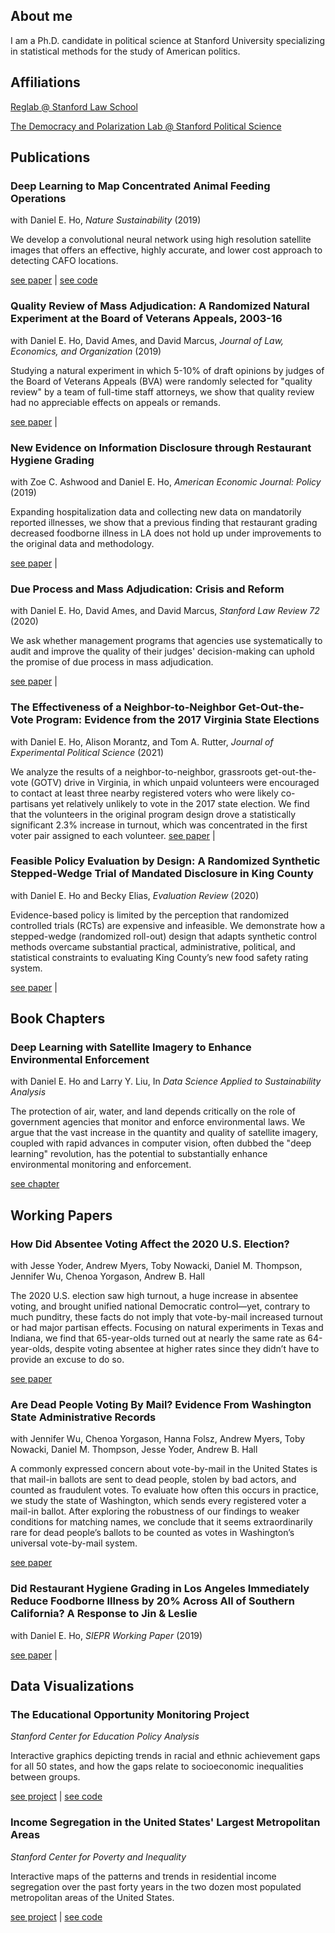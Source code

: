 ## About me

I am a Ph.D. candidate in political science at Stanford University specializing in statistical methods for the study of American politics.

## Affiliations

[Reglab @ Stanford Law School](https://reglab.stanford.edu)

[The Democracy and Polarization Lab @ Stanford Political Science](https://stanforddpl.org/)

## Publications

### Deep Learning to Map Concentrated Animal Feeding Operations
with Daniel E. Ho, _Nature Sustainability_ (2019)

We develop a convolutional neural network using high resolution satellite images that offers an effective, highly accurate, and lower cost approach to detecting CAFO locations.

[see paper](https://www.nature.com/articles/s41893-019-0246-x) | [see code](https://github.com/slnader/cafo_public)

### Quality Review of Mass Adjudication: A Randomized Natural Experiment at the Board of Veterans Appeals, 2003-16
with Daniel E. Ho, David Ames, and David Marcus, _Journal of Law, Economics, and Organization_ (2019)

Studying a natural experiment in which 5-10% of draft opinions by judges of the Board of Veterans Appeals (BVA) were randomly selected for "quality review" by a team of full-time staff attorneys, we show that quality review had no appreciable effects on appeals or remands.  

[see paper](https://doi.org/10.1093/jleo/ewz001) |

### New Evidence on Information Disclosure through Restaurant Hygiene Grading
with Zoe C. Ashwood and Daniel E. Ho, _American Economic Journal: Policy_ (2019)

Expanding hospitalization data and collecting new data on mandatorily reported illnesses, we show that a previous finding that restaurant grading decreased foodborne illness in LA does not hold up under improvements to the original data and methodology.

[see paper](https://doi.org/10.1257/pol.20180230) |

### Due Process and Mass Adjudication: Crisis and Reform
with Daniel E. Ho, David Ames, and David Marcus, _Stanford Law Review 72_ (2020)

We ask whether management programs that agencies use systematically to audit and improve the quality of their judges' decision-making can uphold the promise of due process in mass adjudication.

[see paper](https://www.stanfordlawreview.org/print/article/due-process-and-mass-adjudication/) |

### The Effectiveness of a Neighbor-to-Neighbor Get-Out-the-Vote Program: Evidence from the 2017 Virginia State Elections
with Daniel E. Ho, Alison Morantz, and Tom A. Rutter, _Journal of Experimental Political Science_ (2021)

We analyze the results of a neighbor-to-neighbor, grassroots get-out-the-vote (GOTV) drive in Virginia, in which unpaid volunteers were encouraged to contact at least three nearby registered voters who were likely co-partisans yet relatively unlikely to vote in the 2017 state election. We find that the volunteers in the original program design drove a statistically significant 2.3\% increase in turnout, which was concentrated in the first voter pair assigned to each volunteer.
[see paper](https://doi.org/10.1017/XPS.2020.11) |

### Feasible Policy Evaluation by Design: A Randomized Synthetic Stepped-Wedge Trial of Mandated Disclosure in King County
with Daniel E. Ho and Becky Elias, _Evaluation Review_ (2020)

Evidence-based policy is limited by the perception that randomized controlled trials (RCTs) are expensive and infeasible. We demonstrate how a stepped-wedge (randomized roll-out) design that adapts synthetic control methods overcame substantial practical, administrative, political, and statistical constraints to evaluating King County’s new food safety rating system.

[see paper](https://doi.org/10.1177/0193841X20930852) |

## Book Chapters

### Deep Learning with Satellite Imagery to Enhance Environmental Enforcement
with Daniel E. Ho and Larry Y. Liu, In _Data Science Applied to Sustainability Analysis_

The protection of air, water, and land depends critically on the role of government agencies that monitor and enforce environmental laws. We argue that the vast increase in the quantity and quality of satellite imagery, coupled with rapid advances in computer vision, often dubbed the "deep learning" revolution, has the potential to substantially enhance environmental monitoring and enforcement.

[see chapter](https://purl.stanford.edu/bh005pt4088)

## Working Papers

### How Did Absentee Voting Affect the 2020 U.S. Election?
with Jesse Yoder, Andrew Myers, Toby Nowacki, Daniel M. Thompson, Jennifer Wu, Chenoa Yorgason, Andrew B. Hall

The 2020 U.S. election saw high turnout, a huge increase in absentee voting, and brought unified national Democratic control—yet, contrary to much punditry, these facts do not imply that vote-by-mail increased turnout or had major partisan effects. Focusing on natural experiments in Texas and Indiana, we find that 65-year-olds turned out at nearly the same rate as 64-year-olds, despite voting absentee at higher rates since they didn’t have to provide an excuse to do so.

[see paper](https://stanforddpl.org/papers/yoder_et_al_2020_turnout/)

### Are Dead People Voting By Mail? Evidence From Washington State Administrative Records
with Jennifer Wu, Chenoa Yorgason, Hanna Folsz, Andrew Myers, Toby Nowacki, Daniel M. Thompson, Jesse Yoder, Andrew B. Hall

A commonly expressed concern about vote-by-mail in the United States is that mail-in ballots are sent to dead people, stolen by bad actors, and counted as fraudulent votes. To evaluate how often this occurs in practice, we study the state of Washington, which sends every registered voter a mail-in ballot. After exploring the robustness of our findings to weaker conditions for matching names, we conclude that it seems extraordinarily rare for dead people’s ballots to be counted as votes in Washington’s universal vote-by-mail system.

[see paper](https://stanforddpl.org/papers/wu_et_al_2020_dead_voting/)

### Did Restaurant Hygiene Grading in Los Angeles Immediately Reduce Foodborne Illness by 20% Across All of Southern California? A Response to Jin & Leslie
with Daniel E. Ho, _SIEPR Working Paper_ (2019)

[see paper](https://dho.stanford.edu/wp-content/uploads/JL_Response.pdf) |

## Data Visualizations

### The Educational Opportunity Monitoring Project

_Stanford Center for Education Policy Analysis_

Interactive graphics depicting trends in racial and ethnic achievement gaps for all 50 states, and how the gaps relate to socioeconomic inequalities between groups.

[see project](https://cepa.stanford.edu/educational-opportunity-monitoring-project/achievement-gaps/race/) | [see code](https://github.com/slnader/achievement_gaps)

### Income Segregation in the United States' Largest Metropolitan Areas

_Stanford Center for Poverty and Inequality_

Interactive maps of the patterns and trends in residential income segregation over the past forty years in the two dozen most populated metropolitan areas of the United States.

[see project](http://web.stanford.edu/group/scspi/income-segregation-maps/metros.html?page=0) | [see code](https://github.com/slnader/income_maps)

<!--
### The Rent is Too Damn High

_The Brooklyn Quarterly_

Interactive map of the rent burdens and rent controlled buildings block by block in one of the country's most expensive cities.

[see project](http://brooklynquarterly.org/the-rent-is-too-damn-high-nyc-rent-vs-income-zip-by-zip/) | [see code](https://github.com/slnader/nycrent)
-->
